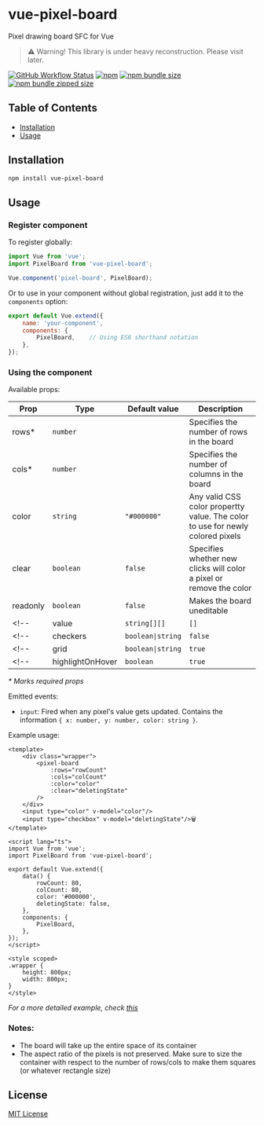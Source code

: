 # vue-pixel-board

Pixel drawing board SFC for Vue

> :warning: Warning!
> This library is under heavy reconstruction. Please visit later. 


[![GitHub Workflow Status](https://img.shields.io/github/workflow/status/aabounegm/vue-pixel-board/Release)](https://github.com/aabounegm/vue-pixel-board/actions?query=workflow%3ARelease%20to%20NPM)
[![npm](https://img.shields.io/npm/v/vue-pixel-board)](https://www.npmjs.com/package/vue-pixel-board)
[![npm bundle size](https://img.shields.io/bundlephobia/min/vue-pixel-board)](https://bundlephobia.com/result?p=vue-pixel-board)
[![npm bundle zipped size](https://img.shields.io/bundlephobia/minzip/vue-pixel-board)](https://bundlephobia.com/result?p=vue-pixel-board)

## Table of Contents

- [Installation](#installation)
- [Usage](#usage)

## Installation

```sh
npm install vue-pixel-board
```

## Usage

### Register component
To register globally:
```javascript
import Vue from 'vue';
import PixelBoard from 'vue-pixel-board';

Vue.component('pixel-board', PixelBoard);
```

Or to use in your component without global registration, just add it to the `components` option:
```javascript
export default Vue.extend({
    name: 'your-component',
    components: {
        PixelBoard,    // Using ES6 shorthand notation
    },
});
```

### Using the component

Available props:

| Prop  | Type       | Default value | Description |
|-------|------------|---------------|-------------|
| rows* | `number` | | Specifies the number of rows in the board |
| cols* | `number` | | Specifies the number of columns in the board |
| color | `string` | `"#000000"` | Any valid CSS color propertty value. The color to use for newly colored pixels |
| clear | `boolean`| `false` | Specifies whether new clicks will color a pixel or remove the color |
| readonly | `boolean` | `false` | Makes the board uneditable |
<!-- | value | `string[][]` | `[]` | The color in each pixel | -->
<!-- | checkers | `boolean\|string` | `false` | Gives the board a checker style. If string, has to be a valid value for the CSS `background-color` property | -->
<!-- | grid | `boolean\|string` | `true` | If boolean, controls the visibility of grid lines. If string controls the shape of grid line (has to be a valid value for the CSS `border` property) | -->
<!-- | highlightOnHover | `boolean` | `true` | Highlight the pixel the mouse is currently hovering on | -->

_\* Marks required props_

Emitted events:
- `input`: Fired when any pixel's value gets updated. Contains the information `{ x: number, y: number, color: string }`.

Example usage:
```vue
<template>
    <div class="wrapper">
        <pixel-board
            :rows="rowCount"
            :cols="colCount"
            :color="color"
            :clear="deletingState"
        />
    </div>
    <input type="color" v-model="color"/>
    <input type="checkbox" v-model="deletingState"/>🗑️
</template>

<script lang="ts">
import Vue from 'vue';
import PixelBoard from 'vue-pixel-board';

export default Vue.extend({
    data() {
        rowCount: 80,
        colCount: 80,
        color: '#000000',
        deletingState: false,
    },
    components: {
        PixelBoard,
    },
});
</script>

<style scoped>
.wrapper {
    height: 800px;
    width: 800px;
}
</style>
```

_For a more detailed example, check [this](./src/App.vue)_

### Notes:
- The board will take up the entire space of its container
- The aspect ratio of the pixels is not preserved. Make sure to size the container with respect to the number of rows/cols to make them squares (or whatever rectangle size)


## License

[MIT License](./LICENSE)

